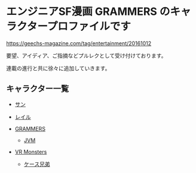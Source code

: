 エンジニアSF漫画 GRAMMERS のキャラクタープロファイルです
=========
https://geechs-magazine.com/tag/entertainment/20161012

 要望、アイディア、ご指摘などプルレクとして受け付けております。

 連載の進行と共に徐々に追加していきます。

 キャラクター一覧
 -------------

* [サン](./Sun/profile.me.md)

* [レイル](./Rail/profile.me.md)

* [GRAMMERS](./overview.gr.md)
  + [JVM](./Sun/profile.gr.md)
  

* [VR Monsters](./overview.vr.md)
  + [ケース兄弟](./CaseBros/profile.vr.md)
